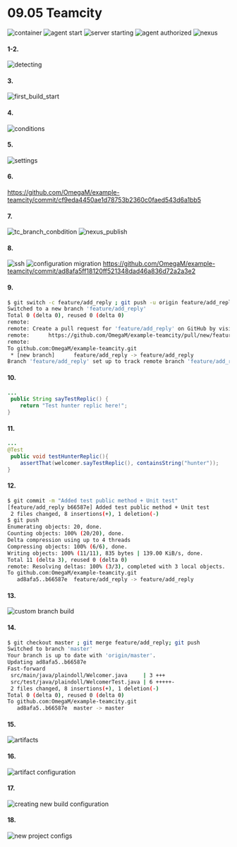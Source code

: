 # 09.05 Teamcity

![container](../../imgs/ts_container.png)
![agent start](../../imgs/tc_agent_start.png)
![server starting](../../imgs/tc_start.png)
![agent authorized](../../imgs/tc_agent_connect.png)
![nexus](../../imgs/nexus_playbook_finish.png)

#### 1-2.
![detecting](../../imgs/tc_auto_detecting_build_steps.png)

#### 3.
![first_build_start](../../imgs/first_build_start.png)
#### 4.
![conditions](../../imgs/tc_build_conditions.png)
#### 5.
![settings](../../imgs/tc_maven_settings.png)
#### 6.
https://github.com/OmegaM/example-teamcity/commit/cf9eda4450ae1d78753b2360c0faed543d6a1bb5
#### 7.
![tc_branch_conbdition](../../imgs/tc_branch_condition.png)
![nexus_publish](../../imgs/tc_artifact_deploy.png)
#### 8.
![ssh](../../imgs/tc_ssh_vcs_root.png)
![configuration migration](../../imgs/tc_project_config_migration.png)
https://github.com/OmegaM/example-teamcity/commit/ad8afa5ff18120ff521348dad46a836d72a2a3e2
#### 9.
```bash
$ git switch -c feature/add_reply ; git push -u origin feature/add_reply
Switched to a new branch 'feature/add_reply'
Total 0 (delta 0), reused 0 (delta 0)
remote:
remote: Create a pull request for 'feature/add_reply' on GitHub by visiting:
remote:      https://github.com/OmegaM/example-teamcity/pull/new/feature/add_reply
remote:
To github.com:OmegaM/example-teamcity.git
 * [new branch]      feature/add_reply -> feature/add_reply
Branch 'feature/add_reply' set up to track remote branch 'feature/add_reply' from 'origin'.
```
#### 10.
```java
...
 public String sayTestReplic() {
    return "Test hunter replic here!";
}
```
#### 11.
```java
...
@Test
 public void testHunterReplic(){
    assertThat(welcomer.sayTestReplic(), containsString("hunter"));
}
```
#### 12.
```bash
$ git commit -m "Added test public method + Unit test"
[feature/add_reply b66587e] Added test public method + Unit test
 2 files changed, 8 insertions(+), 1 deletion(-)
$ git push
Enumerating objects: 20, done.
Counting objects: 100% (20/20), done.
Delta compression using up to 4 threads
Compressing objects: 100% (6/6), done.
Writing objects: 100% (11/11), 835 bytes | 139.00 KiB/s, done.
Total 11 (delta 3), reused 0 (delta 0)
remote: Resolving deltas: 100% (3/3), completed with 3 local objects.
To github.com:OmegaM/example-teamcity.git
   ad8afa5..b66587e  feature/add_reply -> feature/add_reply
```
#### 13.
![custom branch build](../../imgs/custom_branch_build.png)
#### 14.
```bash
$ git checkout master ; git merge feature/add_reply; git push
Switched to branch 'master'
Your branch is up to date with 'origin/master'.
Updating ad8afa5..b66587e
Fast-forward
 src/main/java/plaindoll/Welcomer.java     | 3 +++
 src/test/java/plaindoll/WelcomerTest.java | 6 +++++-
 2 files changed, 8 insertions(+), 1 deletion(-)
Total 0 (delta 0), reused 0 (delta 0)
To github.com:OmegaM/example-teamcity.git
   ad8afa5..b66587e  master -> master
```
#### 15.
![artifacts](../../imgs/tc_master_artifacts.png)
#### 16.
![artifact configuration](../../imgs/tc_artifact_configuration.png)
#### 17.
![creating new build configuration](../../tc_new_test_config.png)
#### 18.
![new project configs](../../imgs/tc_sync_build_configs_to_new_project.png)
